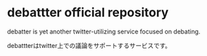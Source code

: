 debattter official repository
======================
debatter is yet another twitter-utilizing service focused on debating.

debattterはtwitter上での議論をサポートするサービスです。
